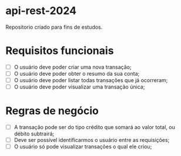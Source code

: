 # api-rest-2024
Repositorio criado para fins de estudos.

# Requisitos funcionais
- [ ] O usuário deve poder criar uma nova transação;
- [ ] O usuário deve poder obter o resumo da sua conta;
- [ ] O usuário deve poder listar todas transações que já ocorreram;
- [ ] O usuário deve poder visualizar uma transação única;

# Regras de negócio 
- [ ] A transação pode ser do tipo crédito que somará ao valor total, ou débito subtrairá;
- [ ] Deve ser possível identificarmos o usuário entre as requisições;
- [ ] O usuário só pode visualizar transações o qual ele criou;